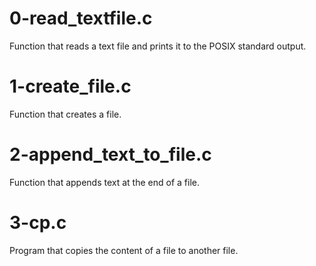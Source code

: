 # 0-read_textfile.c
Function that reads a text file and prints it to the POSIX standard output.

# 1-create_file.c
Function that creates a file.

# 2-append_text_to_file.c
Function that appends text at the end of a file.

# 3-cp.c
Program that copies the content of a file to another file.

# 